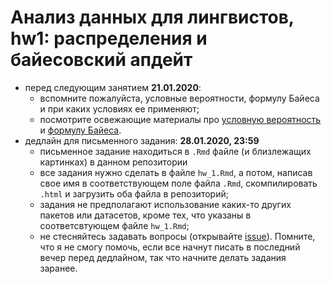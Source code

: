 # Анализ данных для лингвистов, hw1: распределения и байесовский апдейт

* перед следующим занятием **21.01.2020**:
    * вспомните пожалуйста, условные вероятности, формулу Байеса и при каких условиях ее применяют;
    * посмотрите освежающие материалы про [условную вероятность](http://setosa.io/conditional/) и [формулу Байеса](https://www.youtube.com/watch?v=HZGCoVF3YvM).
* дедлайн для письменного задания: **28.01.2020, 23:59**
    * письменное задание находиться в `.Rmd` файле (и близлежащих картинках) в данном репозитории
    * все задания нужно сделать в файле `hw_1.Rmd`, а потом, написав свое имя в соответствующем поле файла `.Rmd`, скомпилировать `.html` и загрузить оба файла в репозиторий;
    * задания не предполагают использование каких-то других пакетов или датасетов, кроме тех, что указаны в соответсвтующем файле `hw_1.Rmd`;
    * не стесняйтесь задавать вопросы (открывайте [issue](https://help.github.com/en/github/managing-your-work-on-github/creating-an-issue)). Помните, что я не смогу помочь, если все начнут писать в последний вечер перед дедлайном, так что начните делать задания заранее.